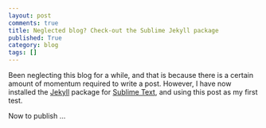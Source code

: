 ```yaml
---
layout: post
comments: true
title: Neglected blog? Check-out the Sublime Jekyll package
published: True
category: blog
tags: []
---
```


Been neglecting this blog for a while, and that is because there is a certain amount of momentum required to write a post. However, I have now installed the [Jekyll](https://sublime.wbond.net/packages/Jekyll) package for [Sublime Text](http://www.sublimetext.com/), and using this post as my first test.

Now to publish ...
